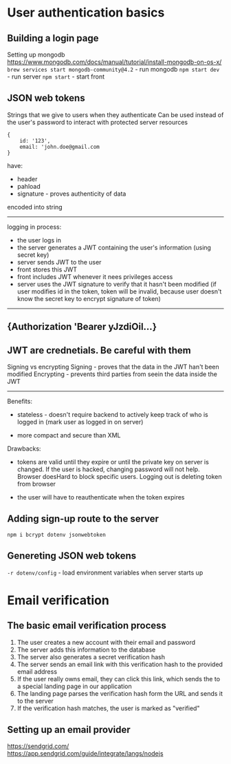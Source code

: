 # User authentication basics

## Building a login page

Setting up mongodb
https://www.mongodb.com/docs/manual/tutorial/install-mongodb-on-os-x/
`brew services start mongodb-community@4.2` - run mongodb
`npm start dev` - run server
`npm start` - start front

## JSON web tokens

Strings that we give to users when they authenticate
Can be used instead of the user's password to interact with protected server resources

```
{
	id: '123',
	email: 'john.doe@gmail.com
}
```

have:

- header
- pahload
- signature - proves authenticity of data

encoded into string

---

logging in process:

- the user logs in
- the server generates a JWT containing the user's information (using secret key)
- server sends JWT to the user
- front stores this JWT
- front includes JWT whenever it nees privileges access
- server uses the JWT signature to verify that it hasn't been modified (if user modifies id in the token, token will be invalid, because user doesn't know the secret key to encrypt signature of token)

---

## {Authorization 'Bearer yJzdiOil...}

## JWT are crednetials. Be careful with them

Signing vs encrypting
Signing - proves that the data in the JWT han't been modified
Encrypting - prevents third parties from seein the data inside the JWT

---

Benefits:

- stateless - doesn't require backend to actively keep track of who is logged in (mark user as logged in on server)

- more compact and secure than XML

Drawbacks:

- tokens are valid until they expire or until the private key on server is changed. If the user is hacked, changing password will not help.
  Browser doesHard to block specific users. Logging out is deleting token from browser

- the user will have to reauthenticate when the token expires

## Adding sign-up route to the server

`npm i bcrypt dotenv jsonwebtoken`

## Genereting JSON web tokens

`-r dotenv/config` - load environment variables when server starts up

# Email verification

## The basic email verification process

1. The user creates a new account with their email and password
2. The server adds this information to the database
3. The server also generates a secret verification hash
4. The server sends an email link with this verification hash to the provided email address
5. If the user really owns email, they can click this link, which sends the to a special landing page in our application
6. The landing page parses the verification hash form the URL and sends it to the server
7. If the verification hash matches, the user is marked as "verified"

## Setting up an email provider

https://sendgrid.com/
https://app.sendgrid.com/guide/integrate/langs/nodejs
